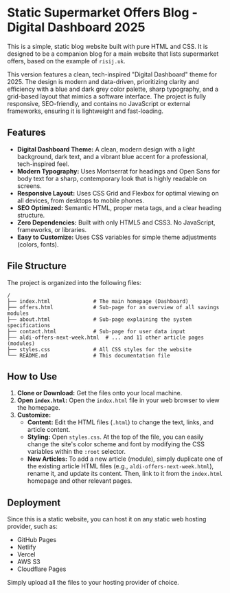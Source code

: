 # Static Supermarket Offers Blog - Digital Dashboard 2025

This is a simple, static blog website built with pure HTML and CSS. It is designed to be a companion blog for a main website that lists supermarket offers, based on the example of `risij.uk`.

This version features a clean, tech-inspired "Digital Dashboard" theme for 2025. The design is modern and data-driven, prioritizing clarity and efficiency with a blue and dark grey color palette, sharp typography, and a grid-based layout that mimics a software interface. The project is fully responsive, SEO-friendly, and contains no JavaScript or external frameworks, ensuring it is lightweight and fast-loading.

## Features

- **Digital Dashboard Theme:** A clean, modern design with a light background, dark text, and a vibrant blue accent for a professional, tech-inspired feel.
- **Modern Typography:** Uses Montserrat for headings and Open Sans for body text for a sharp, contemporary look that is highly readable on screens.
- **Responsive Layout:** Uses CSS Grid and Flexbox for optimal viewing on all devices, from desktops to mobile phones.
- **SEO Optimized:** Semantic HTML, proper meta tags, and a clear heading structure.
- **Zero Dependencies:** Built with only HTML5 and CSS3. No JavaScript, frameworks, or libraries.
- **Easy to Customize:** Uses CSS variables for simple theme adjustments (colors, fonts).

## File Structure

The project is organized into the following files:

```
/
├── index.html              # The main homepage (Dashboard)
├── offers.html             # Sub-page for an overview of all savings modules
├── about.html              # Sub-page explaining the system specifications
├── contact.html            # Sub-page for user data input
├── aldi-offers-next-week.html  # ... and 11 other article pages (modules)
├── styles.css              # All CSS styles for the website
└── README.md               # This documentation file
```

## How to Use

1.  **Clone or Download:** Get the files onto your local machine.
2.  **Open `index.html`:** Open the `index.html` file in your web browser to view the homepage.
3.  **Customize:**
    *   **Content:** Edit the HTML files (`.html`) to change the text, links, and article content.
    *   **Styling:** Open `styles.css`. At the top of the file, you can easily change the site's color scheme and font by modifying the CSS variables within the `:root` selector.
    *   **New Articles:** To add a new article (module), simply duplicate one of the existing article HTML files (e.g., `aldi-offers-next-week.html`), rename it, and update its content. Then, link to it from the `index.html` homepage and other relevant pages.

## Deployment

Since this is a static website, you can host it on any static web hosting provider, such as:

- GitHub Pages
- Netlify
- Vercel
- AWS S3
- Cloudflare Pages

Simply upload all the files to your hosting provider of choice.